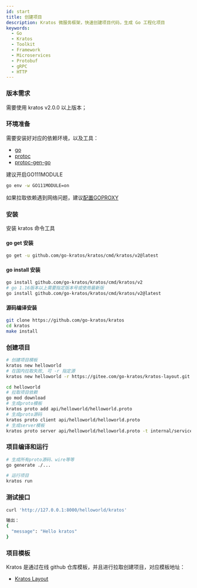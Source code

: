 ```yaml
---
id: start
title: 创建项目
description: Kratos 微服务框架，快速创建项目代码，生成 Go 工程化项目
keywords:
  - Go 
  - Kratos
  - Toolkit
  - Framework
  - Microservices
  - Protobuf
  - gRPC
  - HTTP
---
```


### 版本需求
需要使用 kratos v2.0.0 以上版本；

### 环境准备
需要安装好对应的依赖环境，以及工具：
- [go](https://golang.org/dl/)
- [protoc](https://github.com/protocolbuffers/protobuf)
- [protoc-gen-go](https://github.com/protocolbuffers/protobuf-go)

建议开启GO111MODULE
```bash
go env -w GO111MODULE=on
```

如果拉取依赖遇到网络问题，建议[配置GOPROXY](https://goproxy.cn/)

### 安装
安装 kratos 命令工具
#### go get 安装

```bash
go get -u github.com/go-kratos/kratos/cmd/kratos/v2@latest
```
#### go install 安装
```bash
go install github.com/go-kratos/kratos/cmd/kratos/v2
# go 1.16版本以上需要指定版本号或使用最新版
go install github.com/go-kratos/kratos/cmd/kratos/v2@latest
```
#### 源码编译安装
```bash
git clone https://github.com/go-kratos/kratos
cd kratos
make install
```
### 创建项目
```bash
# 创建项目模板
kratos new helloworld
# 在国内拉取失败, 可 -r 指定源
kratos new helloworld -r https://gitee.com/go-kratos/kratos-layout.git

cd helloworld
# 拉取项目依赖
go mod download
# 生成proto模板
kratos proto add api/helloworld/helloworld.proto
# 生成proto源码
kratos proto client api/helloworld/helloworld.proto
# 生成server模板
kratos proto server api/helloworld/helloworld.proto -t internal/service
```
### 项目编译和运行
```bash
# 生成所有proto源码、wire等等
go generate ./...

# 运行项目
kratos run
```

### 测试接口
```bash
curl 'http://127.0.0.1:8000/helloworld/kratos'

输出：
{
  "message": "Hello kratos"
}
```

### 项目模板
Kratos 是通过在线 github 仓库模板，并且进行拉取创建项目，对应模板地址：

* [Kratos Layout](https://github.com/go-kratos/kratos-layout)
